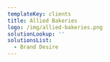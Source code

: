 ```yaml
---
templateKey: clients
title: Allied Bakeries
logo: /img/allied-bakeries.png
solutionLookup: ''
solutionsList:
  - Brand Desire
---
```


